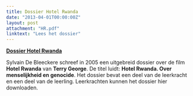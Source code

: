 ```yaml
---
title: Dossier Hotel Rwanda 
date: "2013-04-01T00:00:00Z"
layout: post
attachment: "HR.pdf"
linktext: "Lees het dossier"
---
```

**[Dossier Hotel Rwanda](HR.pdf)**

Sylvain De Bleeckere schreef in 2005 een uitgebreid dossier over de film **Hotel Rwanda** van **Terry George**. De titel luidt: **Hotel Rwanda. Over menselijkheid en genocide**. Het dossier bevat een deel van de leerkracht en een deel van de leerling. Leerkrachten kunnen het dossier hier downloaden. 